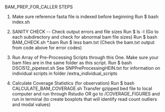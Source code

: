 <summary>BAM_PREP_FOR_CALLER STEPS</summary>

1.	Make sure reference fasta file is indexed before beginning
    Run $ bash index.sh 

2.	SANITY CHECK -- Check output errors and file sizes
  	Run $ ls -l (Go to each subdirectory and check for abnormal bam file sizes)
  	Run $ bash BAM_CHECK.sh *.bam 
  	Run $ less bam.txt (Check the bam.txt output from code above for error codes)

3.	Run Array of Pre-Processing Scripts through this One. Make sure your bam files are in the same folder as this script.
  	Run $ bash DSCI512_pipetest.sh
        See SNPPreProcessingHEIN.txt for information on individual scripts in folder /extra_individual_scripts
4.	Calculate Coverage Statistics (for observation)
  	Run $ bash CALCULATE_BAM_COVERAGE.sh 
  	Transfer gzipped bed file to local computer and run through Rstudio OR go to /COVERAGE_FIGURES and run in terminal (to create boxplots that will identify read count outliers and modal values)


